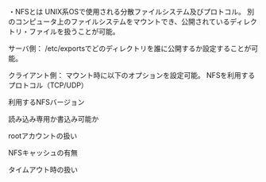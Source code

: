 ・NFSとは
UNIX系OSで使用される分散ファイルシステム及びプロトコル。
別のコンピュータ上のファイルシステムをマウントでき、公開されているディレクトリ・ファイルを扱うことが可能。

サーバ側：
/etc/exportsでどのディレクトリを誰に公開するか設定することが可能。

クライアント側：
マウント時に以下のオプションを設定可能。
NFSを利用するプロトコル（TCP/UDP）

利用するNFSバージョン

読み込み専用か書込み可能か

rootアカウントの扱い

NFSキャッシュの有無

タイムアウト時の扱い